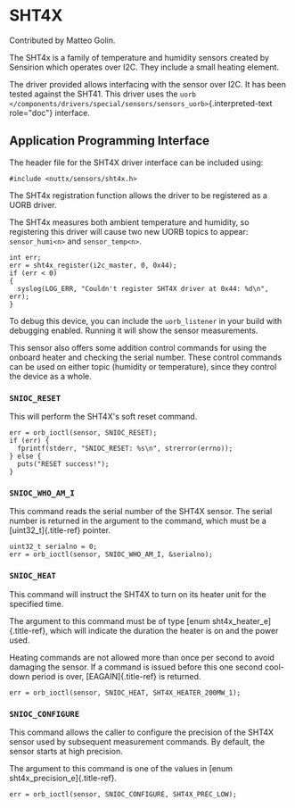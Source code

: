 SHT4X
=====

Contributed by Matteo Golin.

The SHT4x is a family of temperature and humidity sensors created by
Sensirion which operates over I2C. They include a small heating element.

The driver provided allows interfacing with the sensor over I2C. It has
been tested against the SHT41. This driver uses the `uorb
</components/drivers/special/sensors/sensors_uorb>`{.interpreted-text
role="doc"} interface.

Application Programming Interface
---------------------------------

The header file for the SHT4X driver interface can be included using:

``` {.c}
#include <nuttx/sensors/sht4x.h>
```

The SHT4x registration function allows the driver to be registered as a
UORB driver.

The SHT4x measures both ambient temperature and humidity, so registering
this driver will cause two new UORB topics to appear: `sensor_humi<n>`
and `sensor_temp<n>`.

``` {.c}
int err;
err = sht4x_register(i2c_master, 0, 0x44);
if (err < 0)
{
  syslog(LOG_ERR, "Couldn't register SHT4X driver at 0x44: %d\n", err);
}
```

To debug this device, you can include the `uorb_listener` in your build
with debugging enabled. Running it will show the sensor measurements.

This sensor also offers some addition control commands for using the
onboard heater and checking the serial number. These control commands
can be used on either topic (humidity or temperature), since they
control the device as a whole.

### `SNIOC_RESET`

This will perform the SHT4X\'s soft reset command.

``` {.c}
err = orb_ioctl(sensor, SNIOC_RESET);
if (err) {
  fprintf(stderr, "SNIOC_RESET: %s\n", strerror(errno));
} else {
  puts("RESET success!");
}
```

### `SNIOC_WHO_AM_I`

This command reads the serial number of the SHT4X sensor. The serial
number is returned in the argument to the command, which must be a
[uint32\_t]{.title-ref} pointer.

``` {.c}
uint32_t serialno = 0;
err = orb_ioctl(sensor, SNIOC_WHO_AM_I, &serialno);
```

### `SNIOC_HEAT`

This command will instruct the SHT4X to turn on its heater unit for the
specified time.

The argument to this command must be of type [enum
sht4x\_heater\_e]{.title-ref}, which will indicate the duration the
heater is on and the power used.

Heating commands are not allowed more than once per second to avoid
damaging the sensor. If a command is issued before this one second
cool-down period is over, [EAGAIN]{.title-ref} is returned.

``` {.c}
err = orb_ioctl(sensor, SNIOC_HEAT, SHT4X_HEATER_200MW_1);
```

### `SNIOC_CONFIGURE`

This command allows the caller to configure the precision of the SHT4X
sensor used by subsequent measurement commands. By default, the sensor
starts at high precision.

The argument to this command is one of the values in [enum
sht4x\_precision\_e]{.title-ref}.

``` {.c}
err = orb_ioctl(sensor, SNIOC_CONFIGURE, SHT4X_PREC_LOW);
```
